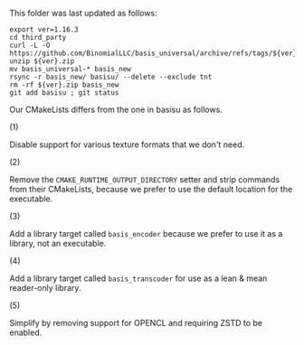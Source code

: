 This folder was last updated as follows:

    export ver=1.16.3
    cd third_party
    curl -L -O https://github.com/BinomialLLC/basis_universal/archive/refs/tags/${ver}.zip
    unzip ${ver}.zip
    mv basis_universal-* basis_new
    rsync -r basis_new/ basisu/ --delete --exclude tnt
    rm -rf ${ver}.zip basis_new
    git add basisu ; git status

Our CMakeLists differs from the one in basisu as follows.

(1)

Disable support for various texture formats that we don't need.

(2)

Remove the `CMAKE_RUNTIME_OUTPUT_DIRECTORY` setter and strip commands from their CMakeLists, because
we prefer to use the default location for the executable.

(3)

Add a library target called `basis_encoder` because we prefer to use it as a library, not an
executable.

(4)

Add a library target called `basis_transcoder` for use as a lean & mean reader-only library.

(5)

Simplify by removing support for OPENCL and requiring ZSTD to be enabled.
